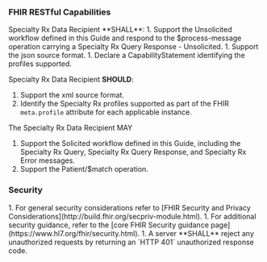 <h3>FHIR RESTful Capabilities</h3>
Specialty Rx Data Recipient **SHALL**: 
1. Support the Unsolicited workflow defined in this Guide and respond to the $process-message operation carrying a Specialty Rx Query Response - Unsolicited. 
1. Support the json source format. 
1. Declare a CapabilityStatement identifying the profiles supported.

Specialty Rx Data Recipient **SHOULD**: 
1. Support the xml source format. 
1. Identify the Specialty Rx profiles supported as part of the FHIR `meta.profile` attribute for each applicable instance. 

The Specialty Rx Data Recipient MAY 
1. Support the Solicited workflow defined in this Guide, including the Specialty Rx Query, Specialty Rx Query Response, and Specialty Rx Error messages. 
1. Support the Patient/$match operation.

<h3>Security</h3>
1. For general security considerations refer to [FHIR Security and Privacy Considerations](http://build.fhir.org/secpriv-module.html). 
1. For additional security guidance, refer to the [core FHIR Security guidance page](https://www.hl7.org/fhir/security.html). 
1. A server **SHALL** reject any unauthorized requests by returning an `HTTP 401` unauthorized response code.

<br/>